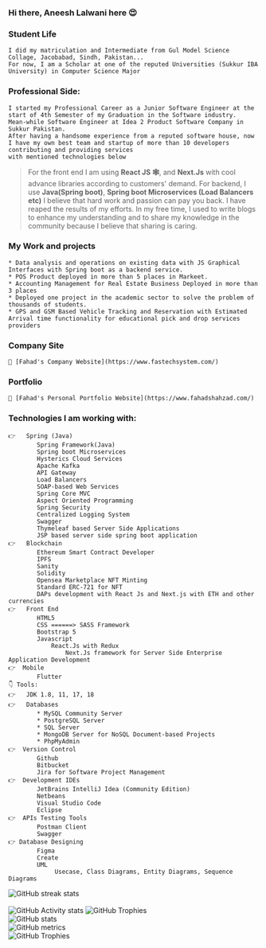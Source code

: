 ### Hi there, Aneesh Lalwani here 😍 

    
### Student Life
    I did my matriculation and Intermediate from Gul Model Science Collage, Jacobabad, Sindh, Pakistan... 
    For now, I am a Scholar at one of the reputed Universities (Sukkur IBA University) in Computer Science Major

###  Professional Side:
    I started my Professional Career as a Junior Software Engineer at the start of 4th Semester of my Graduation in the Software industry.
    Mean-while Software Engineer at Idea 2 Product Software Company in Sukkur Pakistan. 
    After having a handsome experience from a reputed software house, now I have my own best team and startup of more than 10 developers contributing and providing services 
    with mentioned technologies below
>   For the front end I am using **React JS 🕸️**, and **Next.Js** with cool advance libraries according to customers' demand.
    For backend, I use **Java(Spring boot)**, **Spring boot Microservices (Load Balancers etc)**
    I believe that hard work and passion can pay you back. I have reaped the results of my efforts. In my free time, I used to write blogs to enhance my      understanding and to share my knowledge in the community because I believe that sharing is caring.
### My Work and projects
    * Data analysis and operations on existing data with JS Graphical Interfaces with Spring boot as a backend service.
    * POS Product deployed in more than 5 places in Markeet.
    * Accounting Management for Real Estate Business Deployed in more than 3 places
    * Deployed one project in the academic sector to solve the problem of thousands of students.
    * GPS and GSM Based Vehicle Tracking and Reservation with Estimated Arrival time functionality for educational pick and drop services providers
### Company Site 
    🔗 [Fahad's Company Website](https://www.fastechsystem.com/)
    
### Portfolio    
    🔗 [Fahad's Personal Portfolio Website](https://www.fahadshahzad.com/)

### Technologies I am working with:
    👉   Spring (Java)
            Spring Framework(Java)
            Spring boot Microservices
            Hysterics Cloud Services
            Apache Kafka
            API Gateway
            Load Balancers
            SOAP-based Web Services
            Spring Core MVC
            Aspect Oriented Programming
            Spring Security 
            Centralized Logging System
            Swagger
            Thymeleaf based Server Side Applications
            JSP based server side spring boot application
    👉	Blockchain
            Ethereum Smart Contract Developer
            IPFS
            Sanity
            Solidity
            Opensea Marketplace NFT Minting
            Standard ERC-721 for NFT
            DAPs development with React Js and Next.js with ETH and other currencies 
    👉	Front End
            HTML5
            CSS ======> SASS Framework
            Bootstrap 5
            Javascript
                React.Js with Redux
                    Next.Js framework for Server Side Enterprise Application Development
    👉  Mobile
            Flutter
    👇 Tools:
    👉	JDK 1.8, 11, 17, 18
    👉	Databases
            * MySQL Community Server
            * PostgreSQL Server
            * SQL Server
            * MongoDB Server for NoSQL Document-based Projects
            * PhpMyAdmin
    👉  Version Control
            Github
            Bitbucket
            Jira for Software Project Management
    👉  Development IDEs
            JetBrains IntelliJ Idea (Community Edition)
            Netbeans
            Visual Studio Code
            Eclipse 
    👉  APIs Testing Tools
            Postman Client
            Swagger
    👉 Database Designing
            Figma
            Create
            UML
                 Usecase, Class Diagrams, Entity Diagrams, Sequence Diagrams
![GitHub streak stats](https://github-readme-streak-stats.herokuapp.com/?user=aneeshlalwani)  
<br/>
 ![GitHub Activity stats]( https://activity-graph.herokuapp.com/graph?username=aneeshlalwani)
![GitHub Trophies ](https://github-profile-trophy.vercel.app/?username=aneeshlalwani)  
![GitHub stats](https://github-readme-stats.vercel.app/api?username=aneeshlalwani&show_icons=true&theme=dark)  
![GitHub metrics](https://metrics.lecoq.io/aneeshlalwani)  
![GitHub Trophies ](https://github-readme-stats.vercel.app/api/top-langs/?username=aneeshlalwani)  
